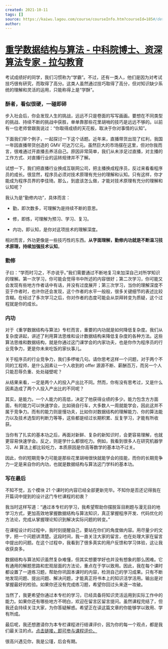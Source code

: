 ```yaml
---
created: 2021-10-11
tags: []
source: https://kaiwu.lagou.com/course/courseInfo.htm?courseId=185#/detail/pc?id=3329
author: 
---
```


# [重学数据结构与算法 - 中科院博士、资深算法专家 - 拉勾教育](https://kaiwu.lagou.com/course/courseInfo.htm?courseId=185#/detail/pc?id=3329)


考试成绩好的同学，我们习惯称为“学霸”。不过，还有一类人，他们是因为对考试技巧很有研究，而取得了高分。这类人虽然通过技巧取得了高分，但对知识缺少系统的理解和灵活的运用，只能称得上是“学酥”。

### 酥者，看似很硬，一碰即碎

步入社会后，你会发现人生的挑战，远远不只是卷面的写写画画。要想在不同类型的挑战、持续不断的挑战中获胜，单单靠那些花里胡哨的技巧是远远不够的。以前有一位老师曾跟我说过：“你取得成绩的天花板，取决于你对事情的认知”。

下面我们举个例子，一起探讨一下这个话题。近年来，直播带货出现了红利，我国一年因直播带货创造的 GMV 可达万亿元。虽然巨大的市场摆在这里，但对你我而言，很难通过开直播去养活自己。原因非常简单，我们从未涉足过直播，对主播的工作方式、对直播行业的运转规律并不了解。

试想一下，我们把直播行业换成互联网公司，把主播换成程序员，反过来看看程序员的成长。很显然，程序员必须对技术原理有充分的理解和认知。只有这样，你才能成为程序员界的李佳琦。那么，到底该怎么做，才能对技术原理有充分的理解和认知呢？

我认为是“勤修内功”，具体而言：

-   勤，即次数多，可理解为是持续不断的意思。
    
-   修，即炼，可理解为预习、学习、复习。
    
-   内功，即认知，是你对这项技术的理解深度。
    

相对而言，外功更像是一些技巧性的东西。**从字面理解，勤修内功就是不断温习技术原理，持续加强技术认知**。

### 勤修

子曰：“学而时习之，不亦说乎。”我们需要通过不断地复习来加深自己对所学知识的理解。第一次学习，你可能会觉得书中所述的内容很好；第二次学习，你可能又会发现有些地方作者话中有话，并没有过度展开；第三次学习，当你的理解深度不亚于作者时，也许你还会发现，这个作者的水平一般般，很多关键细节的表述比较含糊。在经过了多次学习之后，你对作者的态度可能会从崇拜转变为质疑，这个过程就是你的成长。

### 内功

对于《重学数据结构与算法》专栏而言，重要的内功就是如何降低复杂度。我们从复杂度讲起，讲述了利用算法思维和设计数据结构来降低复杂度的各种方法。这些算法思维和数据结构，就是你通过这门课学会的内家功夫，也是你作为程序员的行业竞争力，更是你未来吃饭的家伙事儿。

关于程序员的行业竞争力，我们多啰唆几句。请你思考这样一个问题，对于两个不同的工程师，是什么因素让一个人收到的 offer 源源不断、薪酬百万，而另一个人只能忍辱负重、处处碰壁呢？

从结果来看，一定是两个人的投入产出比不同。然而，你有没有思考过，又是什么因素造成了两个人投入产出比的不同呢？

其实，是能力。一个人能力的高低，决定了他获得业绩的多少。能力包含方方面面，有的能力可以快速学会，比如骑自行车，大多数人一周就能学会，因此这并不属于竞争力。而有的能力则是慢功夫，比如你对数据结构的理解能力、你的算法能力以及技术选型的判断力等等，这些都是经过长期积累、反复学习，才能有所收获。

当你有了扎实的基本功之后，再面对新鲜、复杂的新知识时，会更容易理解，也就更容易快速学会。反之，则是学什么都很吃力。例如，我看到很多人在研究机器学习、AI 算法上都比较吃力，本质原因是你高等数学的基本功不过关。

因此，你的短期竞争力可能是那些花里胡哨很快就能学会的技能，而你的长期竞争力一定是来自你的内功，也就是数据结构与算法这门学科的基本功。

### 写在最后

不知不觉，五个模块 21 个课时的内容已经全部更新完毕。不知你是否还记得我在开篇词中提到的设计这门专栏课程的初衷？

我当时这样写道：“通过本专栏的学习，我希望帮助你摆脱盲目刷题与漫无目的地学习方式，更加高效地掌握数据结构与算法知识，真正掌握程序开发、代码优化的方法论，完成从掌握理论知识到解决实际问题的转变。”

在课程设计的过程中，我时刻提醒自己，要站在你们的角度做内容。用尽量少的文字，把一个问题讲清楚。这段时间，我一直关注大家的留言，也在处理大家在留言中提出的问题。在这个过程中，我看到了很多真实的用户反馈和学习体验，这让我收获良多。

数据结构与算法知识虽然复杂难懂，但其实想要学好也并没有想象的那么困难。它有通用的解题思路和宏观层面的方法论，重点在于学以致用。因此，我在每个课时都设置了一道练习题，帮助你巩固本课时的内容，检测自己的学习成果。只有不断地发现问题、提出问题、解决问题，才能真正将书本上的知识活学活用。输出是对掌握最好的检验。如果你还没有完成练习题，希望你回过头来逐一攻破。

当然了，我更希望你通过本专栏的学习，已经具备将知识灵活运用到实际工作中的能力。如果你还有哪些地方不明白，欢迎在留言区留言提问。虽然课程完结了，但我还会持续关注大家，为你答疑解惑。希望正在读这篇文章的你能够学以致用、学有所成。

最后呢，我还想邀请你为本专栏课程进行结课评价，因为你的每一个观点，都是我们最关注的点。[点击链接，即可参与课程评价。](https://wj.qq.com/s2/6946469/226f/)

很高兴遇见你，我是公瑾，后会有期。
